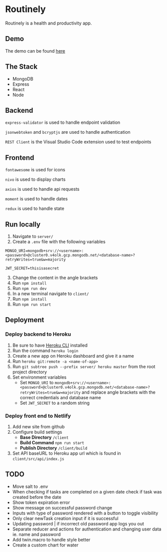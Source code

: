 # Routinely

Routinely is a health and productivity app.

## Demo

The demo can be found [here](https://getroutinely.netlify.app/)

## The Stack

- MongoDB
- Express
- React
- Node

## Backend

`express-validator` is used to handle endpoint validation

`jsonwebtoken` and `bcryptjs` are used to handle authentication

`REST Client` is the Visual Studio Code extension used to test endpoints

## Frontend

`fontawesome` is used for icons

`nivo` is used to display charts

`axios` is used to handle api requests

`moment` is used to handle dates

`redux` is used to handle state

## Run locally

1. Navigate to `server/`
2. Create a `.env` file with the following variables

```
MONGO_URI=mongodb+srv://<username>:<password>@cluster0.v4olk.gcp.mongodb.net/<database-name>?retryWrites=true&w=majority

JWT_SECRET=thisisasecret
```

3. Change the content in the angle brackets
4. Run `npm install`
5. Run `npm run dev`
6. In a new terminal navigate to `client/`
7. Run `npm install`
8. Run `npm run start`

## Deployment

### Deploy backend to Heroku

1. Be sure to have [Heroku CLI](https://devcenter.heroku.com/articles/heroku-command-line) installed
2. Run the command `heroku login`
3. Create a new app on Heroku dashboard and give it a name
4. Run `heroku git:remote -a <name-of-app>`
5. Run `git subtree push --prefix server/ heroku master` from the root project directory
6. Set environment variables
   - Set `MONGO_URI` to `mongodb+srv://<username>:<password>@cluster0.v4olk.gcp.mongodb.net/<database-name>?retryWrites=true&w=majority` and replace angle brackets with the correct credentials and database name
   - Set `JWT_SECRET` to a random string

### Deploy front end to Netlify

1. Add new site from github
2. Configure build settings
   - **Base Directory** `/client`
   - **Build Command** `npm run start`
   - **Publish Directory** `/client/build`
3. Set API baseURL to Heroku app url which is found in `client/src/api/index.js`

## TODO

- Move salt to .env
- When checking if tasks are completed on a given date check if task was created before the date
- Show token expiration error
- Show message on successful password change
- Inputs with type of password rendered with a button to toggle visibility
- Only clear newTask creation input if it is successful
- Updating password | if incorrect old password app logs you out
- Separate reducer and actions for authentication and changing user data ie. name and password
- Add twin.macro to handle style better
- Create a custom chart for water
